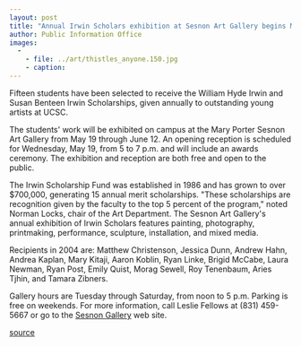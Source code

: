 ```yaml
---
layout: post
title: "Annual Irwin Scholars exhibition at Sesnon Art Gallery begins May 19"
author: Public Information Office
images:
  -
    - file: ../art/thistles_anyone.150.jpg
    - caption: 
---
```


Fifteen students have been selected to receive the William Hyde Irwin and Susan Benteen Irwin Scholarships, given annually to outstanding young artists at UCSC.  

The students' work will be exhibited on campus at the Mary Porter Sesnon Art Gallery from May 19 through June 12. An opening reception is scheduled for Wednesday, May 19, from 5 to 7 p.m. and will include an awards ceremony. The exhibition and reception are both free and open to the public.  

The Irwin Scholarship Fund was established in 1986 and has grown to over $700,000, generating 15 annual merit scholarships. "These scholarships are recognition given by the faculty to the top 5 percent of the program," noted Norman Locks, chair of the Art Department. The Sesnon Art Gallery's annual exhibition of Irwin Scholars features painting, photography, printmaking, performance, sculpture, installation, and mixed media.   

Recipients in 2004 are: Matthew Christenson, Jessica Dunn, Andrew Hahn, Andrea Kaplan, Mary Kitaji, Aaron Koblin, Ryan Linke, Brigid McCabe, Laura Newman, Ryan Post, Emily Quist, Morag Sewell, Roy Tenenbaum, Aries Tjhin, and Tamara Zibners.  

Gallery hours are Tuesday through Saturday, from noon to 5 p.m. Parking is free on weekends. For more information, call Leslie Fellows at (831) 459-5667 or go to the [Sesnon Gallery][1] web site.  

[1]: http://arts.ucsc.edu/sesnon

[source](http://www1.ucsc.edu/currents/03-04/05-17/irwin.html "Permalink to irwin")
